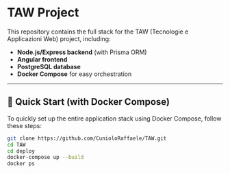 # TAW Project

This repository contains the full stack for the TAW (Tecnologie e Applicazioni Web) project, including:

- **Node.js/Express backend** (with Prisma ORM)
- **Angular frontend**
- **PostgreSQL database**
- **Docker Compose** for easy orchestration

---

## 🚀 Quick Start (with Docker Compose)
To quickly set up the entire application stack using Docker Compose, follow these steps:

   ```sh
   git clone https://github.com/CunioloRaffaele/TAW.git
   cd TAW
   cd deploy
   docker-compose up --build
   docker ps
   ```

